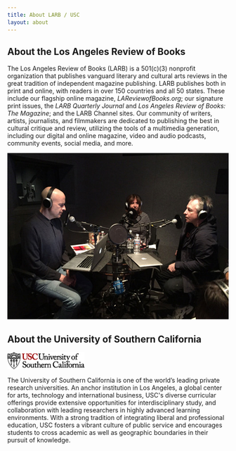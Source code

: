 ```yaml
---
title: About LARB / USC
layout: about
---
```


## About the Los Angeles Review of Books

The Los Angeles Review of Books (LARB) is a 501(c)(3) nonprofit organization
that publishes vanguard literary and cultural arts reviews in the great
tradition of independent magazine publishing. LARB publishes both in print and
online, with readers in over 150 countries and all 50 states. These include our
flagship online magazine, _LAReviewofBooks.org_; our signature print issues, the
_LARB Quarterly Journal_ and _Los Angeles Review of Books: The Magazine_; and
the LARB Channel sites. Our community of writers, artists, journalists, and
filmmakers are dedicated to publishing the best in cultural critique and review,
utilizing the tools of a multimedia generation, including our digital and online
magazine, video and audio podcasts, community events, social media, and more.

![](/assets/images/larb-studio.jpg)

## About the University of Southern California

![](/assets/images/usc-logo-white.png)

The University of Southern California is one of the world’s leading private
research universities. An anchor institution in Los Angeles, a global center for
arts, technology and international business, USC's diverse curricular offerings
provide extensive opportunities for interdisciplinary study, and collaboration
with leading researchers in highly advanced learning environments. With a strong
tradition of integrating liberal and professional education, USC fosters a
vibrant culture of public service and encourages students to cross academic as
well as geographic boundaries in their pursuit of knowledge.

